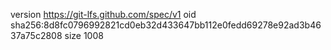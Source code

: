version https://git-lfs.github.com/spec/v1
oid sha256:8d8fc0796992821cd0eb32d433647bb112e0fedd69278e92ad3b4637a75c2808
size 1008
